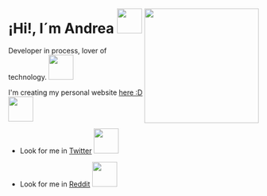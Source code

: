 #  ¡Hi!, I´m Andrea  <img src="https://media.giphy.com/media/l4pTbf0kTHnrBtr9u/giphy.gif" width="50"><img align='right' src="https://media.giphy.com/media/PlUVUOWA5K5irc3Scv/giphy.gif" width="230">




 
 Developer in process, lover of technology.   <img src="https://media.giphy.com/media/VgCDAzcKvsR6OM0uWg/giphy.gif" width="50">



I'm creating my personal website <a href="https://andreablass.github.io/My-personal-website/">here :D</a><img src="https://media.giphy.com/media/mGcNjsfWAjY5AEZNw6/giphy.gif" width="50"></h2><img align='right'>
  
 

- Look for me in <a href="https://twitter.com/AndreaBlass11">Twitter</a> <img src="https://media.giphy.com/media/lYnZtYFlJzGkYE3CZ8/giphy.gif" width="50">


- Look for me in <a href="https://www.reddit.com/user/Deaba">Reddit</a>  <img src="https://media.giphy.com/media/XBFV7NXTLTDaEGmnqg/giphy.gif" width="50">

<!--
**andreablass/andreablass** is a ✨ _special_ ✨ repository because its `README.md` (this file) appears on your GitHub profile.

Here are some ideas to get you started:

- 🔭 I’m currently working on ...
- 🌱 I’m currently learning ...
- 👯 I’m looking to collaborate on ...
- 🤔 I’m looking for help with ...
- 💬 Ask me about ...
- 📫 How to reach me: ...
- 😄 Pronouns: ...
- ⚡ Fun fact: ...
-->
